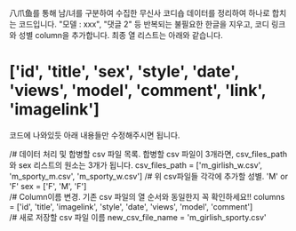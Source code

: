 八爪鱼를 통해 남/녀를 구분하여 수집한 무신사 코디숍 데이터를 정리하여 하나로 합치는 코드입니다.
"모델 : xxx", "댓글 2" 등 반복되는 불필요한 한글을 지우고, 코디 링크와 성별 column을 추가합니다.
최종 열 리스트는 아래와 같습니다.
# ['id', 'title', 'sex', 'style', 'date', 'views', 'model', 'comment', 'link', 'imagelink']


코드에 나와있듯 아래 내용들만 수정해주시면 됩니다.

/# 데이터 처리 및 합병할 csv 파일 목록. 합병할 csv 파일이 3개라면, csv_files_path와 sex 리스트의 원소는 3개가 됩니다.
csv_files_path = ['m_girlish_w.csv', 'm_sporty_m.csv', 'm_sporty_w.csv'] 
/# 위 csv파일들 각각에 추가할 성별. 'M' or 'F'
sex = ['F', 'M', 'F']    
/# Column이름 변경. 기존 csv 파일의 열 순서와 동일한지 꼭 확인하세요!!
columns = ['id', 'title', 'imagelink', 'style', 'date', 'views', 'model', 'comment']  
/# 새로 저장할 csv 파일 이름
new_csv_file_name = 'm_girlish_sporty.csv' 

